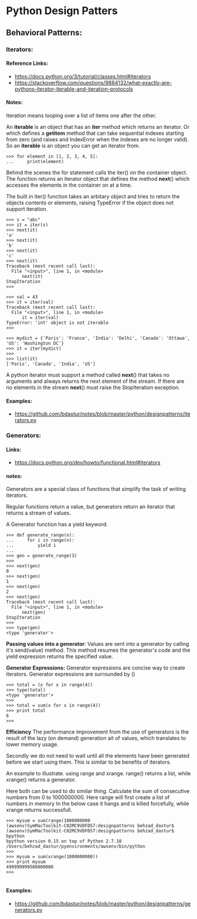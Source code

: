# Python Design Patters

## Behavioral Patterns:

### Iterators:

#### Reference Links:

* https://docs.python.org/3/tutorial/classes.html#iterators
* https://stackoverflow.com/questions/9884132/what-exactly-are-pythons-iterator-iterable-and-iteration-protocols

#### Notes:

Iteration means looping over a list of items one after the other.

An **iterable** is an object that has an __iter__ method which returns an iterator.
Or which defines a __getitem__ method that can take sequential indexes starting 
from zero (and raises and IndexError when the indexes are no longer valid).
So an **iterable** is an object you can get an iterator from.


```
>>> for element in [1, 2, 3, 4, 5]:
...     print(element)
```
Behind the scenes the for statement calls the iter() on the container object. 
The function returns an iterator object that defines the method __next__()
which accesses the elements in the container on at a time.

The built in iter() function takes an arbitary object and tries to return
the objects contents or elements, raising TypeError if the object does not 
support iteration.

```
>>> s = "abc"
>>> it = iter(s)
>>> next(it)
'a'
>>> next(it)
'b'
>>> next(it)
'c'
>>> next(it)
Traceback (most recent call last):
  File "<input>", line 1, in <module>
      next(it)
StopIteration
>>> 

```


```
>>> val = 43
>>> it = iter(val)
Traceback (most recent call last):
  File "<input>", line 1, in <module>
      it = iter(val)
TypeError: 'int' object is not iterable
>>> 

```

```
>>> mydict = {'Paris': 'France', 'India': 'Delhi', 'Canada': 'Ottawa', 'US': 'Washington DC'}
>>> it = iter(mydict)
>>> 
>>> list(it)
['Paris', 'Canada', 'India', 'US']

```

A python iterator must support a method called __next__() that takes no arguments
and always returns the next element of the stream.
If there are no elements in the stream __next__() must raise the StopIteration exception.

#### Examples:

* https://github.com/bdastur/notes/blob/master/python/designpatterns/iterators.py



### Generators:

#### Links:

* https://docs.python.org/dev/howto/functional.html#iterators

#### notes:

Generators are a special class of functions that simplify the task of writing
iterators.

Regular functions return a value, but generators return an iterator that returns
a stream of values.

A Generator function has a yield keyword.


```
>>> def generate_range(n):
...     for i in range(n):
...         yield i
...     
>>> gen = generate_range(3)
>>> 
>>> next(gen)
0
>>> next(gen)
1
>>> next(gen)
2
>>> next(gen)
Traceback (most recent call last):
  File "<input>", line 1, in <module>
      next(gen)
StopIteration
>>> 
>>> type(gen)
<type 'generator'>

```

**Passing values into a generator**:
Values are sent into a generator by calling it's send(value) method. 
This method resumes the generator's code and the yield expression returns 
the specified value.

**Generator Expressions:**
Generator expressions are concise way to create iterators.
Generator expressions are surrounded by ()

```
>>> total = (x for x in range(4))
>>> type(total)
<type 'generator'>
>>> 
>>> total = sum(x for x in range(4))
>>> print total
6
>>> 

```

**Efficiency**
The performance improvement from the use of generators is the result of the
lazy (on demand) generation ait of values, which translates to lower memory usage.

Secondly we do not need to wait until all the elements have been generated before
we start using them. This is similar to be benefits of iterators.

An example to illustrate.
using range and xrange. 
range() returns a list, while xrange() returns a generator.

Here both can be used to do similar thing. Calculate the sum of consecutive numbers from 0 to 1000000000.
Here range will first create a list of numbers in memory
In the below case it hangs and is killed forcefully, while xrange returns successfull.

```
>>> mysum = sum(range(1000000000
(awsenv)SymMacToolkit-C02MC9VDFD57:designpatterns behzad_dastur$ 
(awsenv)SymMacToolkit-C02MC9VDFD57:designpatterns behzad_dastur$ bpython
bpython version 0.15 on top of Python 2.7.10 /Users/behzad_dastur/pyenvironments/awsenv/bin/python
>>> 
>>> mysum = sum(xrange(1000000000))
>>> print mysum
499999999500000000
>>> 
 
```



#### Examples:

* https://github.com/bdastur/notes/blob/master/python/designpatterns/generators.py









